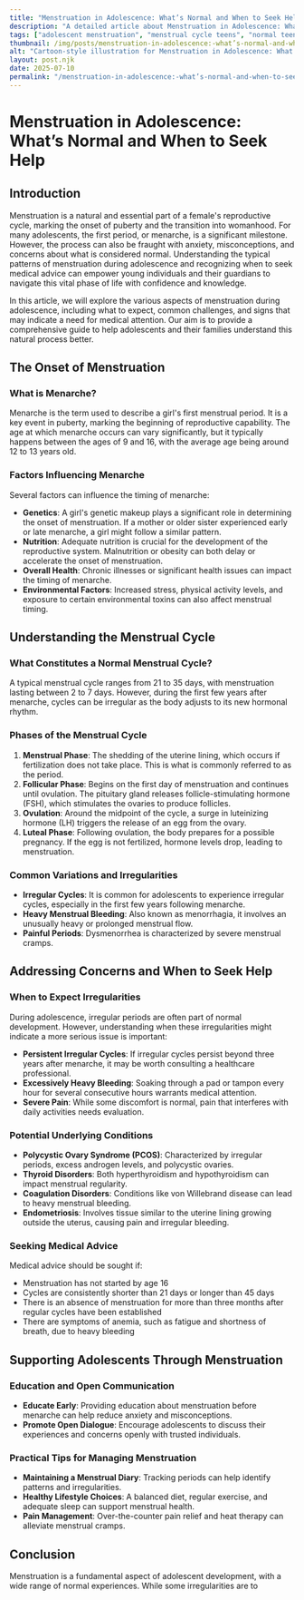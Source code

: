 ```yaml
---
title: "Menstruation in Adolescence: What’s Normal and When to Seek Help"
description: "A detailed article about Menstruation in Adolescence: What’s Normal and When to Seek Help."
tags: ["adolescent menstruation", "menstrual cycle teens", "normal teenage periods", "puberty menstruation guide", "menstrual health adolescence"]
thumbnail: /img/posts/menstruation-in-adolescence:-what’s-normal-and-when-to-seek-help.webp
alt: "Cartoon-style illustration for Menstruation in Adolescence: What’s Normal and When to Seek Help"
layout: post.njk
date: 2025-07-10
permalink: "/menstruation-in-adolescence:-what’s-normal-and-when-to-seek-help/"
---
```


# Menstruation in Adolescence: What’s Normal and When to Seek Help

## Introduction

Menstruation is a natural and essential part of a female's reproductive cycle, marking the onset of puberty and the transition into womanhood. For many adolescents, the first period, or menarche, is a significant milestone. However, the process can also be fraught with anxiety, misconceptions, and concerns about what is considered normal. Understanding the typical patterns of menstruation during adolescence and recognizing when to seek medical advice can empower young individuals and their guardians to navigate this vital phase of life with confidence and knowledge.

In this article, we will explore the various aspects of menstruation during adolescence, including what to expect, common challenges, and signs that may indicate a need for medical attention. Our aim is to provide a comprehensive guide to help adolescents and their families understand this natural process better.

## The Onset of Menstruation

### What is Menarche?

Menarche is the term used to describe a girl's first menstrual period. It is a key event in puberty, marking the beginning of reproductive capability. The age at which menarche occurs can vary significantly, but it typically happens between the ages of 9 and 16, with the average age being around 12 to 13 years old.

### Factors Influencing Menarche

Several factors can influence the timing of menarche:

- **Genetics**: A girl's genetic makeup plays a significant role in determining the onset of menstruation. If a mother or older sister experienced early or late menarche, a girl might follow a similar pattern.
- **Nutrition**: Adequate nutrition is crucial for the development of the reproductive system. Malnutrition or obesity can both delay or accelerate the onset of menstruation.
- **Overall Health**: Chronic illnesses or significant health issues can impact the timing of menarche.
- **Environmental Factors**: Increased stress, physical activity levels, and exposure to certain environmental toxins can also affect menstrual timing.

## Understanding the Menstrual Cycle

### What Constitutes a Normal Menstrual Cycle?

A typical menstrual cycle ranges from 21 to 35 days, with menstruation lasting between 2 to 7 days. However, during the first few years after menarche, cycles can be irregular as the body adjusts to its new hormonal rhythm.

### Phases of the Menstrual Cycle

1. **Menstrual Phase**: The shedding of the uterine lining, which occurs if fertilization does not take place. This is what is commonly referred to as the period.
2. **Follicular Phase**: Begins on the first day of menstruation and continues until ovulation. The pituitary gland releases follicle-stimulating hormone (FSH), which stimulates the ovaries to produce follicles.
3. **Ovulation**: Around the midpoint of the cycle, a surge in luteinizing hormone (LH) triggers the release of an egg from the ovary.
4. **Luteal Phase**: Following ovulation, the body prepares for a possible pregnancy. If the egg is not fertilized, hormone levels drop, leading to menstruation.

### Common Variations and Irregularities

- **Irregular Cycles**: It is common for adolescents to experience irregular cycles, especially in the first few years following menarche.
- **Heavy Menstrual Bleeding**: Also known as menorrhagia, it involves an unusually heavy or prolonged menstrual flow.
- **Painful Periods**: Dysmenorrhea is characterized by severe menstrual cramps.

## Addressing Concerns and When to Seek Help

### When to Expect Irregularities

During adolescence, irregular periods are often part of normal development. However, understanding when these irregularities might indicate a more serious issue is important:

- **Persistent Irregular Cycles**: If irregular cycles persist beyond three years after menarche, it may be worth consulting a healthcare professional.
- **Excessively Heavy Bleeding**: Soaking through a pad or tampon every hour for several consecutive hours warrants medical attention.
- **Severe Pain**: While some discomfort is normal, pain that interferes with daily activities needs evaluation.

### Potential Underlying Conditions

- **Polycystic Ovary Syndrome (PCOS)**: Characterized by irregular periods, excess androgen levels, and polycystic ovaries.
- **Thyroid Disorders**: Both hyperthyroidism and hypothyroidism can impact menstrual regularity.
- **Coagulation Disorders**: Conditions like von Willebrand disease can lead to heavy menstrual bleeding.
- **Endometriosis**: Involves tissue similar to the uterine lining growing outside the uterus, causing pain and irregular bleeding.

### Seeking Medical Advice

Medical advice should be sought if:

- Menstruation has not started by age 16
- Cycles are consistently shorter than 21 days or longer than 45 days
- There is an absence of menstruation for more than three months after regular cycles have been established
- There are symptoms of anemia, such as fatigue and shortness of breath, due to heavy bleeding

## Supporting Adolescents Through Menstruation

### Education and Open Communication

- **Educate Early**: Providing education about menstruation before menarche can help reduce anxiety and misconceptions.
- **Promote Open Dialogue**: Encourage adolescents to discuss their experiences and concerns openly with trusted individuals.

### Practical Tips for Managing Menstruation

- **Maintaining a Menstrual Diary**: Tracking periods can help identify patterns and irregularities.
- **Healthy Lifestyle Choices**: A balanced diet, regular exercise, and adequate sleep can support menstrual health.
- **Pain Management**: Over-the-counter pain relief and heat therapy can alleviate menstrual cramps.

## Conclusion

Menstruation is a fundamental aspect of adolescent development, with a wide range of normal experiences. While some irregularities are to